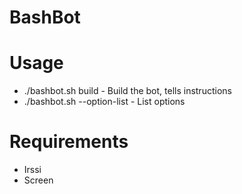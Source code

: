 # BashBot

# Usage
- ./bashbot.sh build - Build the bot, tells instructions
- ./bashbot.sh --option-list - List options
# Requirements
- Irssi
- Screen
